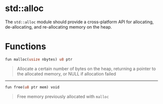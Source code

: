 # std::alloc
The `std::alloc` module should provide a cross-platform API for allocating, de-allocating, and re-allocating
memory on the heap.

# Functions
```rust
fun malloc(usize nbytes) u8 ptr
```
> Allocate a certain number of bytes on the heap, returning a pointer to the allocated
> memory, or NULL if allocation failed
----
```rust
fun free(u8 ptr mem) void 
```
> Free memory previously allocated with `malloc`